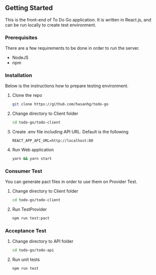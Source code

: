 ## Getting Started

This is the front-end of To Do Go application. It is written in React.js,
and can be run locally to create test environment.

### Prerequisites
There are a few requirements to be done in order to run the server.
* NodeJS
* npm

### Installation
Below is the instructions how to prepare testing environment.
1. Clone the repo
    ```sh
    git clone https://github.com/hasanhg/todo-go
    ```

2. Change directory to Client folder
    ```sh
    cd todo-go/todo-client
    ```

3. Create .env file including API URL. Default is the following
    ```
    REACT_APP_API_URL=http://localhost:80
    ```

4. Run Web application
    ```sh
    yarn && yarn start
    ```
    
### Consumer Test
You can generate pact files in order to use them on Provider Test.

1. Change directory to Client folder
    ```sh
    cd todo-go/todo-client
    ```

2. Run TestProvider
    ```sh
    npm run test:pact
    ```

### Acceptance Test
1. Change directory to API folder
    ```sh
    cd todo-go/todo-api
    ```

2. Run unit tests
    ```sh
    npm run test
    ```
